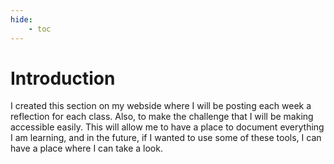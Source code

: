 ```yaml
---
hide:
    - toc
---
```

# **Introduction**

I created this section on my webside where I will be posting each week a reflection for each class. Also, to make the challenge that I will be making accessible easily. This will allow me to have a place to document everything I am learning, and in the future, if I wanted to use some of these tools, I can have a place where I can take a look.
